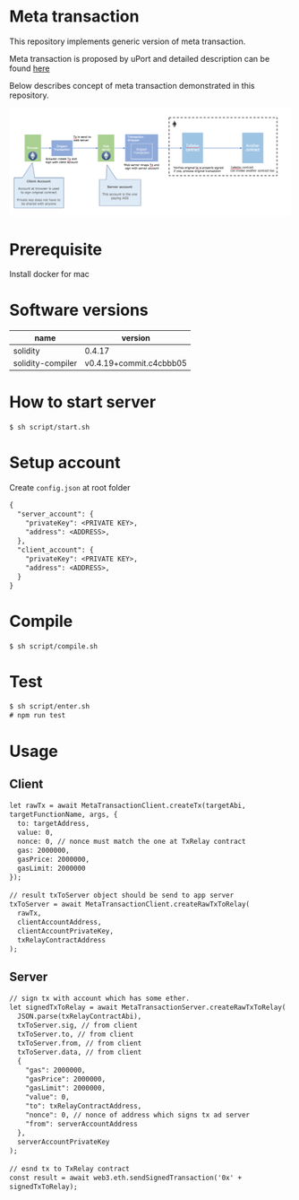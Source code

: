 # Meta transaction

This repository implements generic version of meta transaction.

Meta transaction is proposed by uPort and detailed description can be found [here](https://medium.com/uport/making-uport-smart-contracts-smarter-part-3-fixing-user-experience-with-meta-transactions-105209ed43e0)

Below describes concept of meta transaction demonstrated in this repository.

![concept](image/readme1.png "concept")

# Prerequisite

Install docker for mac

# Software versions

 name         | version       |
|--------------|---------------|
| solidity     | 0.4.17        |
| solidity-compiler       | v0.4.19+commit.c4cbbb05 |


# How to start server

```
$ sh script/start.sh
```

# Setup account

Create `config.json` at root folder

```
{
  "server_account": {
    "privateKey": <PRIVATE KEY>,
    "address": <ADDRESS>,
  },
  "client_account": {
    "privateKey": <PRIVATE KEY>,
    "address": <ADDRESS>,
  }
}
```

# Compile

```
$ sh script/compile.sh
```

# Test

```
$ sh script/enter.sh
# npm run test
```

# Usage

## Client

```ecmascript 6
let rawTx = await MetaTransactionClient.createTx(targetAbi, targetFunctionName, args, {
  to: targetAddress,
  value: 0,
  nonce: 0, // nonce must match the one at TxRelay contract
  gas: 2000000,
  gasPrice: 2000000,
  gasLimit: 2000000
});

// result txToServer object should be send to app server
txToServer = await MetaTransactionClient.createRawTxToRelay(
  rawTx,
  clientAccountAddress,
  clientAccountPrivateKey,
  txRelayContractAddress
);
```

## Server

```ecmascript 6
// sign tx with account which has some ether.
let signedTxToRelay = await MetaTransactionServer.createRawTxToRelay(
  JSON.parse(txRelayContractAbi),
  txToServer.sig, // from client
  txToServer.to, // from client
  txToServer.from, // from client
  txToServer.data, // from client
  {
    "gas": 2000000,
    "gasPrice": 2000000,
    "gasLimit": 2000000,
    "value": 0,
    "to": txRelayContractAddress,
    "nonce": 0, // nonce of address which signs tx ad server
    "from": serverAccountAddress
  },
  serverAccountPrivateKey
);

// esnd tx to TxRelay contract
const result = await web3.eth.sendSignedTransaction('0x' + signedTxToRelay);
```
